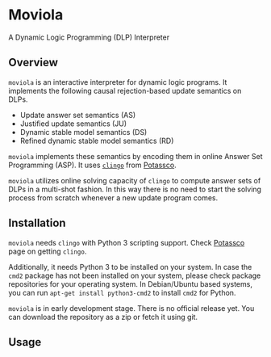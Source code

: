 # Moviola

A Dynamic Logic Programming (DLP) Interpreter

## Overview

`moviola` is an interactive interpreter for dynamic logic programs.
It implements the following causal rejection-based update semantics on DLPs.
* Update answer set semantics (AS)
* Justified update semantics (JU)
* Dynamic stable model semantics (DS)
* Refined dynamic stable model semantics (RD)

`moviola` implements these semantics by encoding them in online Answer Set Programming (ASP).
It uses [`clingo`](https://github.com/potassco/clingo) from [Potassco](http://potassco.org).

`moviola` utilizes online solving capacity of `clingo` to compute answer sets of DLPs in a multi-shot fashion.
In this way there is no need to start the solving process from scratch whenever a new update program comes.

## Installation

`moviola` needs `clingo` with Python 3 scripting support.
Check [Potassco](https://potassco.org/clingo/) page on getting `clingo`.

Additionally, it needs Python 3 to be installed on your system.
In case the `cmd2` package has not been installed on your system, please check package repositories for your operating system.
In Debian/Ubuntu based systems, you can run `apt-get install python3-cmd2` to install `cmd2` for Python.

`moviola` is in early development stage. There is no official release yet.
You can download the repository as a zip or fetch it using git.

## Usage


